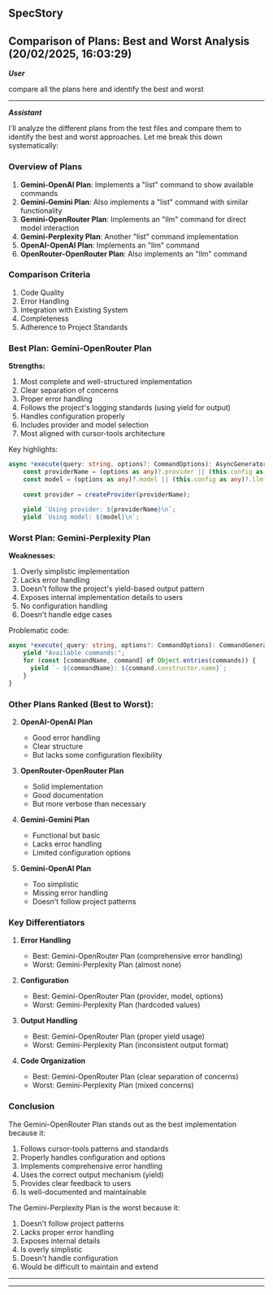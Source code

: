## SpecStory

## Comparison of Plans: Best and Worst Analysis (20/02/2025, 16:03:29)

_**User**_

compare all the plans here and identify the best and worst

---

_**Assistant**_

I'll analyze the different plans from the test files and compare them to identify the best and worst approaches. Let me break this down systematically:

### Overview of Plans
1. **Gemini-OpenAI Plan**: Implements a "list" command to show available commands
2. **Gemini-Gemini Plan**: Also implements a "list" command with similar functionality
3. **Gemini-OpenRouter Plan**: Implements an "llm" command for direct model interaction
4. **Gemini-Perplexity Plan**: Another "list" command implementation
5. **OpenAI-OpenAI Plan**: Implements an "llm" command
6. **OpenRouter-OpenRouter Plan**: Also implements an "llm" command

### Comparison Criteria
1. Code Quality
2. Error Handling
3. Integration with Existing System
4. Completeness
5. Adherence to Project Standards

### Best Plan: Gemini-OpenRouter Plan

**Strengths:**
1. Most complete and well-structured implementation
2. Clear separation of concerns
3. Proper error handling
4. Follows the project's logging standards (using yield for output)
5. Handles configuration properly
6. Includes provider and model selection
7. Most aligned with cursor-tools architecture

Key highlights:
```typescript
async *execute(query: string, options?: CommandOptions): AsyncGenerator<string, void, undefined> {
    const providerName = (options as any)?.provider || (this.config as any)?.llm?.provider || 'openai';
    const model = (options as any)?.model || (this.config as any)?.llm?.model || 'gpt-4o';
    
    const provider = createProvider(providerName);
    
    yield `Using provider: ${providerName}\n`;
    yield `Using model: ${model}\n`;
```

### Worst Plan: Gemini-Perplexity Plan

**Weaknesses:**
1. Overly simplistic implementation
2. Lacks error handling
3. Doesn't follow the project's yield-based output pattern
4. Exposes internal implementation details to users
5. No configuration handling
6. Doesn't handle edge cases

Problematic code:
```typescript
async *execute(_query: string, options?: CommandOptions): CommandGenerator {
    yield "Available commands:";
    for (const [commandName, command] of Object.entries(commands)) {
      yield `- ${commandName}: ${command.constructor.name}`;
    }
}
```

### Other Plans Ranked (Best to Worst):

2. **OpenAI-OpenAI Plan**
   - Good error handling
   - Clear structure
   - But lacks some configuration flexibility

3. **OpenRouter-OpenRouter Plan**
   - Solid implementation
   - Good documentation
   - But more verbose than necessary

4. **Gemini-Gemini Plan**
   - Functional but basic
   - Lacks error handling
   - Limited configuration options

5. **Gemini-OpenAI Plan**
   - Too simplistic
   - Missing error handling
   - Doesn't follow project patterns

### Key Differentiators

1. **Error Handling**
   - Best: Gemini-OpenRouter Plan (comprehensive error handling)
   - Worst: Gemini-Perplexity Plan (almost none)

2. **Configuration**
   - Best: Gemini-OpenRouter Plan (provider, model, options)
   - Worst: Gemini-Perplexity Plan (hardcoded values)

3. **Output Handling**
   - Best: Gemini-OpenRouter Plan (proper yield usage)
   - Worst: Gemini-Perplexity Plan (inconsistent output format)

4. **Code Organization**
   - Best: Gemini-OpenRouter Plan (clear separation of concerns)
   - Worst: Gemini-Perplexity Plan (mixed concerns)

### Conclusion

The Gemini-OpenRouter Plan stands out as the best implementation because it:
1. Follows cursor-tools patterns and standards
2. Properly handles configuration and options
3. Implements comprehensive error handling
4. Uses the correct output mechanism (yield)
5. Provides clear feedback to users
6. Is well-documented and maintainable

The Gemini-Perplexity Plan is the worst because it:
1. Doesn't follow project patterns
2. Lacks proper error handling
3. Exposes internal details
4. Is overly simplistic
5. Doesn't handle configuration
6. Would be difficult to maintain and extend

---



---


